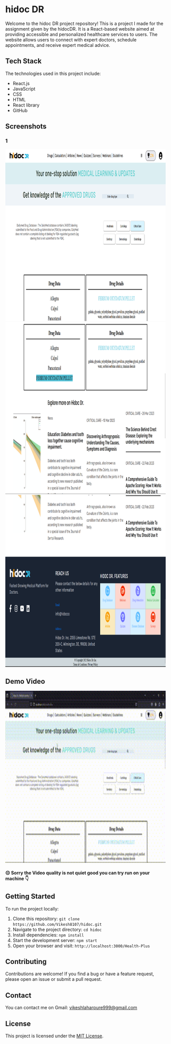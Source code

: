 # hidoc DR

Welcome to the hidoc DR project repository! This is a project I made for the assignment given by the hidocDR. It is a React-based website aimed at providing accessible and personalized healthcare services to users. The website allows users to connect with expert doctors, schedule appointments, and receive expert medical advice.

## Tech Stack

The technologies used in this project include:

- React.js
- JavaScript
- CSS
- HTML
- React library
- GitHub


## Screenshots

### 1

<img src="src/Assets/Screenshot%20(4).png" alt="hidoc DR Image 1" width="900" height="540"/>



<img src="src/Assets/Screenshot%20(5).png" alt="hidoc DR Image 2" width="900" height="540"/>


<img src="src/Assets/Screenshot%20(6).png" alt="hidoc DR Image 3" width="900" height="540"/>

## Demo Video

<img src="src/Assets/hidoc-DR_assignment - Trim.gif" alt="hidoc DR gif" width="900" height="540"/>


#### 😔 Sorry the Video quality is not quiet good you can try run on your machine 👇

## Getting Started

To run the project locally:

1. Clone this repository: `git clone https://github.com/Vikesh8107/hidoc.git`
2. Navigate to the project directory: `cd hidoc`
3. Install dependencies: `npm install`
4. Start the development server: `npm start`
5. Open your browser and visit: `http://localhost:3000/Health-Plus`

## Contributing

Contributions are welcome! If you find a bug or have a feature request, please open an issue or submit a pull request.

## Contact 

You can contact me on Gmail: vikeshlaharpure999@gmail.com

## License

This project is licensed under the [MIT License](./LICENSE "Project LICENSE").
